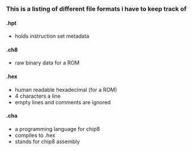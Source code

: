 ### This is a listing of different file formats i have to keep track of

#### .hpt
 * holds instruction set metadata  

#### .ch8
 * raw binary data for a ROM

#### .hex
 * human readable hexadecimal (for a ROM)
 * 4 characters a line
 * empty lines and comments are ignored

#### .cha
 * a programming language for chip8
 * compiles to .hex
 * stands for chip8 assembly
